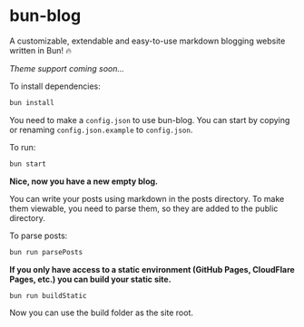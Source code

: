 # bun-blog

A customizable, extendable and easy-to-use markdown blogging website written in Bun! 🔥

*Theme support coming soon...*

To install dependencies:

```bash
bun install
```

You need to make a `config.json` to use bun-blog. You can start by copying or renaming `config.json.example` to `config.json`.

To run:

```bash
bun start
```

**Nice, now you have a new empty blog.**

You can write your posts using markdown in the posts directory. To make them viewable, you need to parse them, so they are added to the public directory.

To parse posts:

```bash
bun run parsePosts
```

**If you only have access to a static environment (GitHub Pages, CloudFlare Pages, etc.) you can build your static site.**

```bash
bun run buildStatic
```

Now you can use the build folder as the site root.
